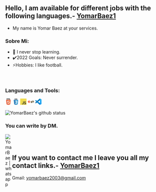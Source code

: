 ## Hello, I am available for different jobs with the following languages.- [YomarBaez1](https://www.github.com/YomarBaez)	

- My name is Yomar Baez at your services.

### Sobre Mi:	

- 🚧 I never stop learning.
- ✔️2022 Goals: Never surrender.
- ⚡Hobbies: I like football.	
<br /><br />	

### Languages and Tools:

<code><img height="20" src="https://raw.githubusercontent.com/github/explore/80688e429a7d4ef2fca1e82350fe8e3517d3494d/topics/html/html.png"></code>
<code><img height="20" src="https://raw.githubusercontent.com/github/explore/80688e429a7d4ef2fca1e82350fe8e3517d3494d/topics/css/css.png"></code>
<code><img height="20" src="https://raw.githubusercontent.com/github/explore/80688e429a7d4ef2fca1e82350fe8e3517d3494d/topics/javascript/javascript.png"></code>
<code><img height="20" src="https://raw.githubusercontent.com/github/explore/80688e429a7d4ef2fca1e82350fe8e3517d3494d/topics/git/git.png"></code>
<code><img height="20" src="https://raw.githubusercontent.com/github/explore/80688e429a7d4ef2fca1e82350fe8e3517d3494d/topics/visual-studio-code/visual-studio-code.png"></code>

<img alt="YomarBaez's github status" src="https://github-readme-stats.vercel.app/api/top-langs/?username=yomarbaez1&layout=compact&theme=dark" />	
<br />	

### You can write by DM.
[<img align="left" alt="YomarBaez | whatsapp" width="22px" src="https://cdn.jsdelivr.net/npm/simple-icons@v3/icons/whatsapp.svg" />][whatsapp]	

<br />	
<br />	


[whatsapp]: https://api.whatsapp.com/send/?phone=18293210080&text=i+got+u+from+github&app_absent=0


## If you want to contact me I leave you all my contact links.- [YomarBaez1](https://www.github.com/YomarBaez1)

Gmail: yomarbaez2003@gmail.com
